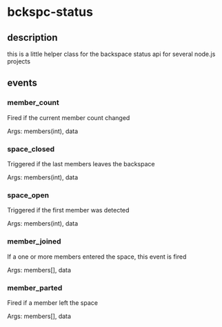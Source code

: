 # bckspc-status

## description

this is a little helper class for the backspace status api for several node.js projects


## events

###  member_count
Fired if the current member count changed

Args: members(int), data

### space_closed
Triggered if the last members leaves the backspace

Args: members(int), data

### space_open
Triggered if the first member was detected

Args: members(int), data

### member_joined
If a one or more members entered the space, this event is fired

Args: members[], data

### member_parted
Fired if a member left the space

Args: members[], data
